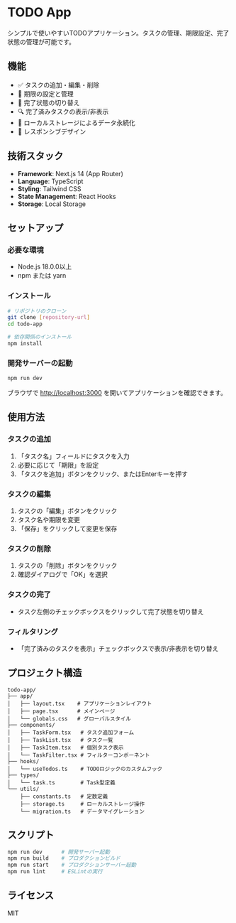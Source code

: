 # TODO App

シンプルで使いやすいTODOアプリケーション。タスクの管理、期限設定、完了状態の管理が可能です。

## 機能

- ✅ タスクの追加・編集・削除
- 📅 期限の設定と管理
- 🎯 完了状態の切り替え
- 🔍 完了済みタスクの表示/非表示
- 💾 ローカルストレージによるデータ永続化
- 📱 レスポンシブデザイン

## 技術スタック

- **Framework**: Next.js 14 (App Router)
- **Language**: TypeScript
- **Styling**: Tailwind CSS
- **State Management**: React Hooks
- **Storage**: Local Storage

## セットアップ

### 必要な環境

- Node.js 18.0.0以上
- npm または yarn

### インストール

```bash
# リポジトリのクローン
git clone [repository-url]
cd todo-app

# 依存関係のインストール
npm install
```

### 開発サーバーの起動

```bash
npm run dev
```

ブラウザで [http://localhost:3000](http://localhost:3000) を開いてアプリケーションを確認できます。

## 使用方法

### タスクの追加

1. 「タスク名」フィールドにタスクを入力
2. 必要に応じて「期限」を設定
3. 「タスクを追加」ボタンをクリック、またはEnterキーを押す

### タスクの編集

1. タスクの「編集」ボタンをクリック
2. タスク名や期限を変更
3. 「保存」をクリックして変更を保存

### タスクの削除

1. タスクの「削除」ボタンをクリック
2. 確認ダイアログで「OK」を選択

### タスクの完了

- タスク左側のチェックボックスをクリックして完了状態を切り替え

### フィルタリング

- 「完了済みのタスクを表示」チェックボックスで表示/非表示を切り替え

## プロジェクト構造

```
todo-app/
├── app/
│   ├── layout.tsx    # アプリケーションレイアウト
│   ├── page.tsx      # メインページ
│   └── globals.css   # グローバルスタイル
├── components/
│   ├── TaskForm.tsx   # タスク追加フォーム
│   ├── TaskList.tsx   # タスク一覧
│   ├── TaskItem.tsx   # 個別タスク表示
│   └── TaskFilter.tsx # フィルターコンポーネント
├── hooks/
│   └── useTodos.ts    # TODOロジックのカスタムフック
├── types/
│   └── task.ts        # Task型定義
└── utils/
    ├── constants.ts   # 定数定義
    ├── storage.ts     # ローカルストレージ操作
    └── migration.ts   # データマイグレーション
```

## スクリプト

```bash
npm run dev      # 開発サーバー起動
npm run build    # プロダクションビルド
npm run start    # プロダクションサーバー起動
npm run lint     # ESLintの実行
```

## ライセンス

MIT